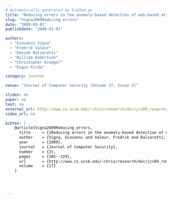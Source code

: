 ```yaml
---
# Automatically generated by bib2md.py
title: "Reducing errors in the anomaly-based detection of web-based attacks through the combined analysis of web requests and SQL queries"
slug: "Vigna2009Reducing_errors"
date: "2009-03-01"
publishdate: "2000-01-01"

authors:
  - "Giovanni Vigna"
  - "Fredrik Valeur"
  - "Davide Balzarotti"
  - "William Robertson"
  - "Christopher Kruegel"
  - "Engin Kirda"

category: journal

venue: "Journal of Computer Security (Volume 17, Issue 3)"

slides: no
paper: no
text: no
external_url: http://www.cs.ucsb.edu/~chris/research/doc/jcs09_revproxy.pdf
video_url: no

bibtex: |
    @article{Vigna2009Reducing_errors,
      title     = {{Reducing errors in the anomaly-based detection of web-based attacks through the combined analysis of web requests and SQL queries}},
      author    = {Vigna, Giovanni and Valeur, Fredrik and Balzarotti, Davide and Robertson, William and Kruegel, Christopher and Kirda, Engin},
      year      = {2009},
      journal   = {Journal of Computer Security},
      number    = {3},
      pages     = {305--329},
      url       = {http://www.cs.ucsb.edu/~chris/research/doc/jcs09_revproxy.pdf},
      volume    = {17}
    }




---
```


